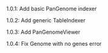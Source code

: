 1.0.1:
Add basic PanGenome indexer

1.0.2:
Add generic TableIndexer

1.0.3:
Add PanGenomeViewer 

1.0.4:
Fix Genome with no genes error
